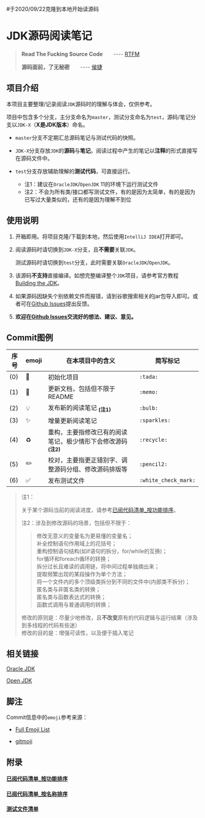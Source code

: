 #于2020/09/22克隆到本地开始读源码
# JDK源码阅读笔记

> **Read The Fucking Source Code**　　---- [RTFM](https://en.wikipedia.org/wiki/RTFM)
>     
> **源码面前，了无秘密**　　---- [侯捷](https://zh.wikipedia.org/wiki/%E4%BE%AF%E4%BF%8A%E5%82%91_%28%E4%BD%9C%E5%AE%B6%29)


## 项目介绍

本项目主要整理/记录阅读`JDK`源码时的理解与体会，仅供参考。

项目中包含多个分支，主分支命名为`master`，测试分支命名为`test`，源码/笔记分支以`JDK-X`（**X是JDK版本**）命名。

* `master`分支不定期汇总源码笔记与测试代码的快照。

* `JDK-X`分支存放`JDK`的**源码**与**笔记**。阅读过程中产生的笔记以**注释**的形式直接写在源码文件中。

* `test`分支存放辅助理解的**测试代码**，可直接运行。
  * 注1：建议在`OracleJDK`/`OpenJDK` 11的环境下运行测试文件
  * 注2：不会为所有类/接口都写测试文件，有的是因为太简单，有的是因为已写过大量类似的，还有的是因为理解不到位


## 使用说明

1. 开箱即用。将项目克隆/下载到本地，然后使用`IntelliJ IDEA`打开即可。
    
2. 阅读源码时请切换到`JDK-X`分支，且**不需要**关联`JDK`。
    
   测试源码时请切换到`test`分支，此时需要关联`OracleJDK`/`OpenJDK`。
    
3. 该源码**不支持**直接编译。如想完整编译整个`JDK`项目，请参考官方教程[Building the JDK](https://hg.openjdk.java.net/jdk/jdk11/raw-file/tip/doc/building.html)。
    
4. 如果源码因缺失个别依赖文件而报错，请到谷歌搜索相关的jar包导入即可。或者可在[Github Issues](https://github.com/kangjianwei/LearningJDK/issues)提出反馈。
    
5. **欢迎在[Github Issues](https://github.com/kangjianwei/LearningJDK/issues)交流好的想法、建议、意见。**
    


## Commit图例

| 序号 |       emoji        |                           在本项目中的含义                            |       简写标记        |
| ---- | ------------------ | ------------------------------------------------------------------- | -------------------- |
| (0) | :tada:             | 初始化项目                                                           | `:tada:`             |
| (1) | :memo:             | 更新文档，包括但不限于README                                           | `:memo:`             |
| (2) | :bulb:             | 发布新的阅读笔记 <sub>**(注1)**</sub>                                 | `:bulb:`             |
| (3) | :sparkles:         | 增量更新阅读笔记                                                      | `:sparkles:`         |
| (4) | :recycle:          | 重构，主要指修改已有的阅读笔记，极少情形下会修改源码 <sub>**(注2)**</sub> | `:recycle:`          |
| (5) | :pencil2:          | 校对，主要指更正错别字、调整源码分组、修改源码排版等                      | `:pencil2:`          |
| (6) | :white_check_mark: | 发布测试文件                                                         | `:white_check_mark:` |
    
>     
> 注1：     
>      
> 关于某个源码当前的阅读进度，请参考[已阅代码清单_按功能排序](已阅代码清单_按功能排序.md)。    
>    
> 注2：涉及到修改源码的场景，包括但不限于：   
>      
>> 修改无意义的变量名为更易懂的变量名；        
>> 补全控制语句作用域上的花括号；    
>> 重构控制语句结构(如if语句的拆分，for/while的互换)；    
>> for循环和foreach循环的转换；    
>> 拆分过长且难读的调用链，将中间过程单独摘出来；      
>> 提取频繁出现的某段操作为单个方法；      
>> 将一个文件内的多个顶级类拆分到不同的文件中(内部类不拆分)；       
>> 匿名类与非匿名类的转换；    
>> 匿名类与函数表达式的转换；    
>> 函数式调用与普通调用的转换；            
>       
> 修改的原则是：尽量少地修改，且**不改变**原有的代码逻辑与运行结果（涉及到多线程的代码有些迷）    
> 修改的目的是：增强可读性，以及便于插入笔记    
    


## 相关链接
    
[Oracle JDK](https://www.oracle.com/technetwork/java/javase/archive-139210.html)    
    
[Open JDK](http://jdk.java.net/archive)    
    
    
## 脚注
    
Commit信息中的`emoji`参考来源：
    
* [Full Emoji List](https://unicode.org/emoji/charts/full-emoji-list.html)   
   
* [gitmoji](https://gitmoji.carloscuesta.me/)    

## 附录
   
#### [已阅代码清单_按功能排序](已阅代码清单_按功能排序.md)    
#### [已阅代码清单_按名称排序](已阅代码清单_按名称排序.md)    
#### [测试文件清单](测试文件清单.md)    
